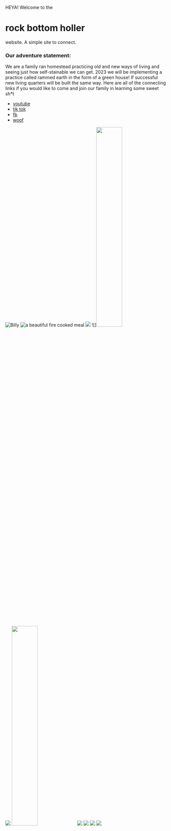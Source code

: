 

HEYA!
Welcome to the
# rock bottom holler
website. A simple site to connect. 
### Our adventure statement:
We are a family ran homestead practicing old and new ways of living and seeing just how self-stainable we can get. 2023 we will be implementing a practice called rammed earth in the form of a green house! If successful new living quarters will be built the same way. Here are all of the connecting links if you would like to come and join our family in learning some sweet sh*t
* [youtube](youtube.com/whatever)
* [tik tok]()
* [fb]()
* [woof]()

![Billy](img/billy.jpeg)
![a beautiful fire cooked meal](img/breakfast.jpeg)
![](img/mormor.jpeg)
![]<img src="img/tea.jpeg" width="40%" height="40%" />
![](img/emperor.jpeg)
<img src="img/eggs.jpeg" width="40%" height="40%" />
![](img/mountain-wizard.jpeg)
![](img/harvest.jpeg)
![](img/buster.jpeg)
![](img/creek.jpeg)

